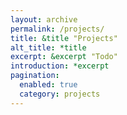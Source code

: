 ```yaml
---
layout: archive
permalink: /projects/
title: &title "Projects"
alt_title: *title
excerpt: &excerpt "Todo"
introduction: *excerpt
pagination: 
  enabled: true
  category: projects
---
```

